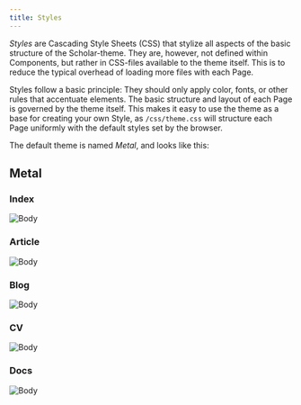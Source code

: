 ```yaml
---
title: Styles
---
```


_Styles_ are Cascading Style Sheets (CSS) that stylize all aspects of the basic structure of the Scholar-theme. They are, however, not defined within Components, but rather in CSS-files available to the theme itself. This is to reduce the typical overhead of loading more files with each Page.

Styles follow a basic principle: They should only apply color, fonts, or other rules that accentuate elements. The basic structure and layout of each Page is governed by the theme itself. This makes it easy to use the theme as a base for creating your own Style, as `/css/theme.css` will structure each Page uniformly with the default styles set by the browser.

The default theme is named _Metal_, and looks like this:

## Metal

### Index

![Body](image://styles.spec.js/metal/index/body.png)

### Article

![Body](image://styles.spec.js/metal/article/body.png)

### Blog

![Body](image://styles.spec.js/metal/blog/body.png)

### CV

![Body](image://styles.spec.js/metal/cv/body.png)

### Docs

![Body](image://styles.spec.js/metal/docs/body.png)
